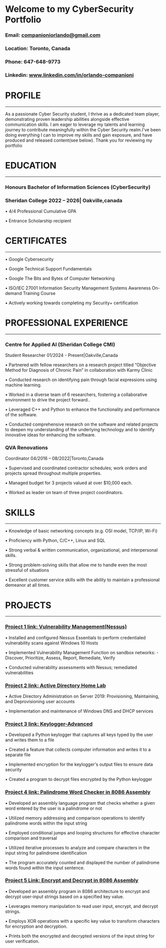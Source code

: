 # Welcome to my CyberSecurity Portfolio

### Email: companioniorlando@gmail.com
### Location: Toronto, Canada
### Phone: 647-648-9773
### Linkedin: www.linkedin.com/in/orlando-companioni

# PROFILE
* * *
As a passionate Cyber Security student, I thrive as a dedicated team player, demonstrating proven leadership abilities alongside effective communication skills. I am eager to leverage my talents and learning journey to contribute meaningfully within the Cyber Security realm.I've been doing everything I can to improve my skills and gain exposure, and have produced and released content(see below). Thank you for reviewing my portfolio


# EDUCATION
* * *
### Honours Bachelor of Information Sciences (CyberSecurity)
### Sheridan College           2022 – 2026| Oakville,canada

• 4/4 Professional Cumulative GPA

• Entrance Scholarship recipient

# CERTIFICATES
* * *
• Google Cybersecurity

• Google Technical Support Fundamentals

• Google The Bits and Bytes of Computer Networking

• ISO/IEC 27001 Information Security Management Systems Awareness On-demand Training Course

• Actively working towards completing my Security+ certification

# PROFESSIONAL EXPERIENCE
* * *
### Centre for Applied AI (Sheridan College CMI)
Student Researcher                                                                     01/2024 - Present|Oakville,Canada

• Partnered with fellow researchers on a research project titled “Objective Method for Diagnosis of Chronic Pain” in collaboration with Karmy Clinic

• Conducted research on identifying pain through facial expressions using machine learning.

• Worked in a diverse team of 6 researchers, fostering a collaborative environment to drive the project forward..

• Leveraged C++ and Python to enhance the functionality and performance of the software.

• Conducted comprehensive research on the software and related projects to deepen my understanding of the underlying technology and to identify innovative ideas for enhancing the software.


### QVA Renovations
Coordinator                                                                          04/2016 – 08/2022|Toronto,Canada        

• Supervised and coordinated contractor schedules; work orders and projects spread throughout multiple properties.

• Managed budget for 3 projects valued at over $10,000 each.

• Worked as leader on team of three project coordinators.


# SKILLS
* * *

• Knowledge of basic networking concepts (e.g. OSI model, TCP/IP, Wi-Fi)

• Proficiency with Python, C/C++, Linux and SQL

• Strong verbal & written communication, organizational, and interpersonal skills.

• Strong problem-solving skills that allow me to handle even the most stressful of situations

• Excellent customer service skills with the ability to maintain a professional demeanor at all times.

# PROJECTS
* * *
### [Project 1 link: Vulnerability Management(Nessus)](https://mycyberstudies.blogspot.com/2023/01/Nessus-Vulnerability-Management.html)

• Installed and configured Nessus Essentials to perform credentialed vulnerability scans against Windows 10 Hosts

• Implemented Vulnerability Management Function on sandbox networks:
-Discover, Prioritize, Assess, Report, Remediate, Verify

• Conducted vulnerability assessments with Nessus; remediated vulnerabilities

### [Project 2 link: Active Directory Home Lab](https://mycyberstudies.blogspot.com/2023/01/active-directory-home-lab.html)

• Active Directory Administration on Server 2019: Provisioning, Maintaining, and Deprovisioning user accounts

• Implementation and maintenance of Windows DNS and DHCP services

### [Project 3 link: Keylogger-Advanced](https://github.com/OrlandoCompC/Keylogger-Advanced)
• Developed a Python keylogger that captures all keys typed by the user and writes them to a file

• Created a feature that collects computer information and writes it to a separate file

• Implemented encryption for the keylogger's output files to ensure data security

• Created a program to decrypt files encrypted by the Python keylogger

### [Project 4 link: Palindrome Word Checker in 8086 Assembly](https://github.com/OrlandoCompC/Palindrome_Sentence_Check)
• Developed an assembly language program that checks whether a given word entered by the user is a palindrome or not

• Utilized memory addressing and comparison operations to identify palindrome words within the input string

• Employed conditional jumps and looping structures for effective character comparison and traversal

• Utilized iterative processes to analyze and compare characters in the input string for palindrome identification

• The program accurately counted and displayed the number of palindrome words found within the input sentence.

### [Project 5 Link: Encrypt and Decrypt in 8086 Assembly](https://github.com/OrlandoCompC/8086-Encryption-of-Word)
• Developed an assembly program in 8086 architecture to encrypt and decrypt user-input strings based on a specified key value.

• Leverages memory manipulation to read user input, encrypt, and decrypt strings.

• Employs XOR operations with a specific key value to transform characters for encryption and decryption.

• Prints both the encrypted and decrypted versions of the input string for user verification.
